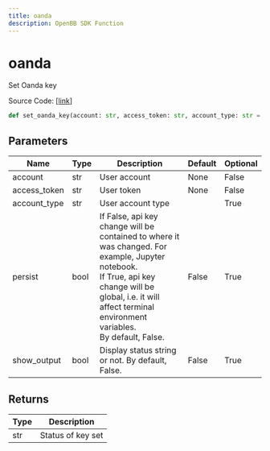```yaml
---
title: oanda
description: OpenBB SDK Function
---
```


# oanda

Set Oanda key

Source Code: [[link](https://github.com/OpenBB-finance/OpenBBTerminal/tree/main/openbb_terminal/keys_model.py#L1278)]

```python
def set_oanda_key(account: str, access_token: str, account_type: str = "", persist: bool = False, show_output: bool = False) -> str
```
## Parameters

| Name | Type | Description | Default | Optional |
| ---- | ---- | ----------- | ------- | -------- |
| account | str | User account | None | False |
| access_token | str | User token | None | False |
| account_type | str | User account type |  | True |
| persist | bool | If False, api key change will be contained to where it was changed. For example, Jupyter notebook.<br/>If True, api key change will be global, i.e. it will affect terminal environment variables.<br/>By default, False. | False | True |
| show_output | bool | Display status string or not. By default, False. | False | True |

## Returns

| Type | Description |
| ---- | ----------- |
| str | Status of key set |

